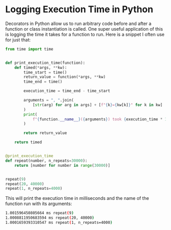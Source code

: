 # Logging Execution Time in Python

Decorators in Python allow us to run arbitrary code before and after a function
or class instantiation is called. One super useful application of this is
logging the time it takes for a function to run. Here is a snippet I often use
for just that:

```python
from time import time


def print_execution_time(function):
    def timed(*args, **kw):
        time_start = time()
        return_value = function(*args, **kw)
        time_end = time()

        execution_time = time_end - time_start

        arguments = ", ".join(
            [str(arg) for arg in args] + [f"{k}={kw[k]}" for k in kw]
        )
        print(
            f"{function.__name__}({arguments}) took {execution_time * 1000:.4f} ms"
        )

        return return_value

    return timed


@print_execution_time
def repeat(number, n_repeats=30000):
    return [number for number in range(30000)]


repeat(9)
repeat(20, 40000)
repeat(1, n_repeats=4000)
```

This will print the execution time in milliseconds and the name of the function
run with its arguments:

```bash
1.001596450805664 ms repeat(9)
1.0008811950683594 ms repeat(20, 40000)
1.0001659393310547 ms repeat(1, n_repeats=4000)
```
